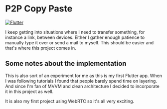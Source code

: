 # P2P Copy Paste

[![Flutter](https://github.com/derk1998/p2p-copy-paste/actions/workflows/flutter.yml/badge.svg)](https://github.com/derk1998/p2p-copy-paste/actions/workflows/flutter.yml)

I keep getting into situations where I need to transfer something, for instance a link, between devices. Either I gather enough patience to manually type it over or send a mail to myself. This should be easier and that's where this project comes in.

## Some notes about the implementation

This is also sort of an experiment for me as this is my first Flutter app. When I was following tutorials I found that people barely spend time on layering. And since I'm fan of MVVM and clean architecture I decided to incorporate it in this project as well.

It is also my first project using WebRTC so it's all very exciting.
